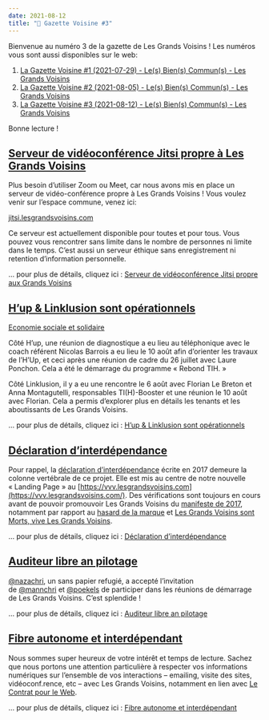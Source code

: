 ```yaml
---
date: 2021-08-12
title: "📰 Gazette Voisine #3"
---
```

Bienvenue au numéro 3 de la gazette de Les Grands Voisins ! Les numéros vous sont aussi disponibles sur le web:

1. [La Gazette Voisine #1 (2021-07-29) - Le(s) Bien(s) Commun(s) - Les Grands Voisins](https://forum.lesgrandsvoisins.com/t/la-gazette-voisine-1-2021-07-29/30)
2. [La Gazette Voisine #2 (2021-08-05) - Le(s) Bien(s) Commun(s) - Les Grands Voisins](https://forum.lesgrandsvoisins.com/t/la-gazette-voisine-2-2021-08-05/46)
3. [La Gazette Voisine #3 (2021-08-12) - Le(s) Bien(s) Commun(s) - Les Grands Voisins](https://forum.lesgrandsvoisins.com/t/la-gazette-voisine-3-2021-08-12/62)

Bonne lecture !

## [](https://forum.lesgrandsvoisins.com/t/la-gazette-voisine-3-2021-08-12/62#serveur-de-vidoconfrence-jitsi-propre-les-grands-voisinshttpsmailinglesgrandsvoisinscomtserveur-de-videoconference-jitsi-propre-aux-grands-voisins61-1)[Serveur de vidéoconférence Jitsi propre à Les Grands Voisins](https://forum.lesgrandsvoisins.com/t/serveur-de-videoconference-jitsi-propre-aux-grands-voisins/61)

Plus besoin d’utiliser Zoom ou Meet, car nous avons mis en place un serveur de vidéo-conférence propre à Les Grands Voisins ! Vous voulez venir sur l’espace commune, venez ici:

[jitsi.lesgrandsvoisins.com](https://jitsi.lesgrandsvoisins.com/lesgrandsvoisins)

Ce serveur est actuellement disponible pour toutes et pour tous. Vous pouvez vous rencontrer sans limite dans le nombre de personnes ni limite dans le temps. C’est aussi un serveur éthique sans enregistrement ni retention d’information personnelle.

… pour plus de détails, cliquez ici : [Serveur de vidéoconférence Jitsi propre aux Grands Voisins](https://forum.lesgrandsvoisins.com/t/serveur-de-videoconference-jitsi-propre-aux-grands-voisins/61)

## [](https://forum.lesgrandsvoisins.com/t/la-gazette-voisine-3-2021-08-12/62#hup-linklusion-sont-oprationnelshttpsmailinglesgrandsvoisinscomthup-linklusion-sont-operationnels38-2)[H’up & Linklusion sont opérationnels](https://forum.lesgrandsvoisins.com/t/hup-linklusion-sont-operationnels/38)

[Economie sociale et solidaire](https://forum.lesgrandsvoisins.com/c/ess/9)

Côté H’up, une réunion de diagnostique a eu lieu au téléphonique avec le coach référent Nicolas Barrois a eu lieu le 10 août afin d’orienter les travaux de l’H’Up, et ceci après une réunion de cadre du 26 juillet avec Laure Ponchon. Cela a été le démarrage du programme « Rebond TIH. »

Côté Linklusion, il y a eu une rencontre le 6 août avec Florian Le Breton et Anna Montagutelli, responsables TI(H)-Booster et une réunion le 10 août avec Florian. Cela a permis d’explorer plus en détails les tenants et les aboutissants de Les Grands Voisins.

… pour plus de détails, cliquez ici : [H’up & Linklusion sont opérationnels](https://forum.lesgrandsvoisins.com/t/hup-linklusion-sont-operationnels/38)

## [](https://forum.lesgrandsvoisins.com/t/la-gazette-voisine-3-2021-08-12/62#dclaration-dinterdpendance-httpsmailinglesgrandsvoisinscomtdeclaration-dinterdependance11-3)[Déclaration d’interdépendance](https://forum.lesgrandsvoisins.com/t/declaration-dinterdependance/11)

Pour rappel, la [déclaration d’interdépendance](https://forum.lesgrandsvoisins.com/t/declaration-dinterdependance/11) écrite en 2017 demeure la colonne vertébrale de ce projet. Elle est mis au centre de notre nouvelle « Landing Page » au [https://vvv.lesgrandsvoisins.com](https://vvv.lesgrandsvoisins.com/). Des vérifications sont toujours en cours avant de pouvoir promouvoir Les Grands Voisins du [manifeste de 2017](https://forum.lesgrandsvoisins.com/t/declaration-dinterdependance/11), notamment par rapport au [hasard de la marque](https://forum.lesgrandsvoisins.com/t/hasard-de-marque/32) et [Les Grands Voisins sont Morts, vive Les Grands Voisins](https://forum.lesgrandsvoisins.com/t/les-grands-voisins-sont-morts-vive-les-grands-voisins/14).

… pour plus de détails, cliquez ici : [Déclaration d’interdépendance](https://forum.lesgrandsvoisins.com/t/declaration-dinterdependance/11)

## [](https://forum.lesgrandsvoisins.com/t/la-gazette-voisine-3-2021-08-12/62#auditeur-libre-an-pilotage-httpsmailinglesgrandsvoisinscomtauditeur-libre-an-pilotage40-4)[Auditeur libre an pilotage](https://forum.lesgrandsvoisins.com/t/auditeur-libre-an-pilotage/40)

[@nazachri](https://forum.lesgrandsvoisins.com/u/nazachri), un sans papier refugié, a accepté l’invitation de [@mannchri](https://forum.lesgrandsvoisins.com/u/mannchri) et [@poekels](https://forum.lesgrandsvoisins.com/u/poekels) de participer dans les réunions de démarrage de Les Grands Voisins. C’est splendide !

… pour plus de détails, cliquez ici : [Auditeur libre an pilotage](https://forum.lesgrandsvoisins.com/t/auditeur-libre-an-pilotage/40)

## [](https://forum.lesgrandsvoisins.com/t/la-gazette-voisine-3-2021-08-12/62#fibre-autonome-et-interdpendant-httpsmailinglesgrandsvoisinscomtfibre-autonome-et-interdependant41-5)[Fibre autonome et interdépendant](https://forum.lesgrandsvoisins.com/t/fibre-autonome-et-interdependant/41)

Nous sommes super heureux de votre intérêt et temps de lecture. Sachez que nous portons une attention particulière à respecter vos informations numériques sur l’ensemble de vos interactions – emailing, visite des sites, vidéoconf.rence, etc – avec Les Grands Voisins, notamment en lien avec [Le Contrat pour le Web](https://contractfortheweb.org/fr/).

… pour plus de détails, cliquez ici : [Fibre autonome et interdépendant](https://forum.lesgrandsvoisins.com/t/fibre-autonome-et-interdependant/41)